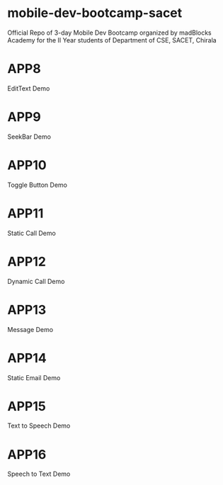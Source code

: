 # mobile-dev-bootcamp-sacet
Official Repo of 3-day Mobile Dev Bootcamp organized by madBlocks Academy for the II Year students of Department of CSE, SACET, Chirala

# APP8
EditText Demo

# APP9
SeekBar Demo

# APP10
Toggle Button Demo

# APP11
Static Call Demo

# APP12
Dynamic Call Demo

# APP13
Message Demo

# APP14
Static Email Demo

# APP15
Text to Speech Demo

# APP16
Speech to Text Demo
